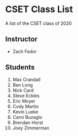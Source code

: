 # CSET Class List

A list of the CSET class of 2020

## Instructor
- Zach Fedor

## Students
1. Max Crandall
1. Ben Long 
1. Nick Card
1. Steve Eckles
1. Eric Moyer
1. Cody Martin
1. Kevin Lueke
1. Carni Buzaglo
1. Brendan Horst
1. Joey Zimmerman
